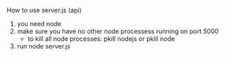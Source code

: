 How to use server.js (api)
1. you need node
2. make sure you have no other node processess running on port 5000
	- to kill all node processes:  pkill nodejs or pkill node
3. run node server.js